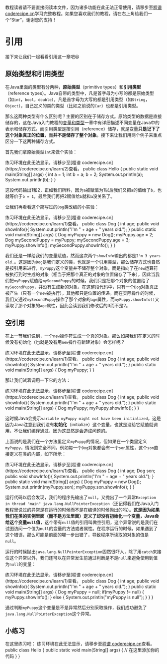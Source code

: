 <notice>教程读者请不要直接阅读本文件，因为诸多功能在此无法正常使用，请移步至[程谱 coderecipe.cn](https://coderecipe.cn/learn/1)学习完整教程。如果您喜欢我们的教程，请在右上角给我们一个“Star”，谢谢您的支持！</notice>

引用
======

接下来让我们一起看看引用这一章吧😃

原始类型和引用类型
-----
在Java里面的类型有分两种，**原始类型**（primitive types）和**引用类型**（reference types）。Java自带的类型中，凡是首字母为小写的都是原始类型（如`int`，`bool`，`double`），凡是首字母为大写的都是引用类型（如`String`，`Object`），自己定义的类的类型（比如之前说的`Car`）也都是引用类型。

那么这两种类型有什么区别呢？主要的区别在于储存方式。原始类型的数据是直接储存的，这在Java入门教程的[变量和类型](https://coderecipe.cn/learn/2?chapter=2)一章中有详细描述不同变量在Java中的表示和储存方式。而引用类型是按引用（reference）储存，就是变量**只是记下了这个对象真正的位置**，而**并不是储存了整个对象**。接下来让我们用两个例子来重点区分一下这两种储存方式。

首先我们拿原始类型`int`来做个实验：

<lab lang="java" parameters="filename=Hello.java">
<notice>练习环境在此无法显示，请移步至[程谱 coderecipe.cn](https://coderecipe.cn/learn/2)查看。</notice>
public class Hello {
  public static void main(String[] args) {
      int a = 1;
      int b = a;
      b = 2;
      System.out.println(a);
      System.out.println(b);
  }
}
</lab>

这段代码输出1和2，正如我们所料，因为`a`被赋值为1以后我们又把`a`的值给了`b`，也就等价于`b = 1`，最后我们再把2赋值给`b`就和`a`没关系了。

让我们再看看这个简写过的`Dog`类改编的小实验：

<lab lang="java" parameters="filename=Dog.java">
<notice>练习环境在此无法显示，请移步至[程谱 coderecipe.cn](https://coderecipe.cn/learn/1)查看。</notice>
public class Dog {
  int age;
  public void showInfo(){
    System.out.println("I'm " + age + " years old.");
  }
  public static void main(String[] args) {
    Dog myPuppy = new Dog();
    myPuppy.age = 2;
    Dog mySecondPuppy = myPuppy;
    mySecondPuppy.age = 3;
    myPuppy.showInfo();
    mySecondPuppy.showInfo();
  }
}
</lab>

我们还是一样给我们的变量赋值，然而这次两个`showInfo`输出的都是`I'm 3 years old.`。这是因为`Dog`是我们定义的类，也就是一个引用类型，那么储存方式也自然是按引用来进行，`myPuppy`这个变量并不储存整个对象，而是指向了在`new`运算符被执行到时生成的对象（相当于把那个真正的对象的位置储存了下来），因此当我们把`myPuppy`赋值给`mySecondPuppy`的时候，我们只是把那个对象的位置给了`mySecondPuppy`，并没有生成新的对象，在这整段代码中，只有一个`Dog`对象真正被产生（只有一个`new`被执行），其他都只是位置的传递。而在实际操作的时候，我们又通过`mySecondPuppy`操作了那个对象的`age`属性，而`myPuppy.showInfo()`又读取了那个对象的`age`属性，因此会读到我们修改后的3而不是2。


空引用
-----
在上一节我们说到，一个`new`操作符生成一个真的对象。那么如果我们在定义的时候没有初始化（也就是没有用`new`操作符新建对象）会怎样呢？

<lab lang="java" parameters="filename=Dog.java">
<notice>练习环境在此无法显示，请移步至[程谱 coderecipe.cn](https://coderecipe.cn/learn/1)查看。</notice>
public class Dog {
  int age;
  public void showInfo(){
    System.out.println("I'm " + age + " years old.");
  }
  public static void main(String[] args) {
    Dog myPuppy;
  }
}
</lab>

那让我们试着调用一下它的方法：

<lab lang="java" parameters="filename=Dog.java">
<notice>练习环境在此无法显示，请移步至[程谱 coderecipe.cn](https://coderecipe.cn/learn/1)查看。</notice>
public class Dog {
  int age;
  public void showInfo(){
    System.out.println("I'm " + age + " years old.");
  }
  public static void main(String[] args) {
    Dog myPuppy;
    myPuppy.showInfo();
  }
}
</lab>

这时候Java会提示`variable myPuppy might not have been initialized`，这是因为Java注意到我们没有**初始化**（initialize）这个变量，也就是没给它赋值就调用，不让我们编译通过，因为这显然是会造成问题的。

上面说的是我们在一个方法里定义`myPuppy`的情况，但如果在一个类里定义`myPuppy`，情况则完全不同，例如每一个`Dog`对象都会有一个`son`属性，这个`son`直接定义在类的内部，如下所示：

<lab lang="java" parameters="filename=Dog.java">
<notice>练习环境在此无法显示，请移步至[程谱 coderecipe.cn](https://coderecipe.cn/learn/1)查看。</notice>
public class Dog {
  int age;
  Dog son;
  public void showInfo(){
    System.out.println("I'm " + age + " years old.");
  }
  public static void main(String[] args) {
    Dog myPuppy = new Dog();
    System.out.println(myPuppy.son);
    myPuppy.son.showInfo();
  }
}
</lab>

运行代码以后会发现，我们的程序先输出了`null`，又抛出了一个异常`Exception in thread "main" java.lang.NullPointerException`（还记得我们在Java入门教程里说过的异常是在运行的时候而不是在编译的时候抛出的吗）。**这是因为如果我们在类的实例里面（而不是方法里面）定义了却没有初始化一个变量，Java会给这个变量`null`值**，这个带有`null`值的引用叫做空引用，这个异常说的是我们在试图访问一个值为`null`的变量的方法或者属性。在程序运行的时候，如果遇到了这个错误，那么可能是前面的哪一步出错了，导致程序所读取的对象的值是`null`。

运行的时候抛出`java.lang.NullPointerException`固然很吓人，除了用`catch`来接住这个异常以外，我们还可以在异常发生前通过判断是不是`null`来避免使用到值为`null`的变量：

<lab lang="java" parameters="filename=Dog.java">
<notice>练习环境在此无法显示，请移步至[程谱 coderecipe.cn](https://coderecipe.cn/learn/1)查看。</notice>
public class Dog {
  int age;
  public void showInfo(){
    System.out.println("I'm " + age + " years old.");
  }
  public static void main(String[] args) {
    Dog myPuppy = null;
    if(myPuppy != null) {
      myPuppy.showInfo();
    } else {
      System.out.println("myPuppy is null");
    }
  }
}
</lab>

通过判断`myPuppy`这个变量是不是异常然后分别采取操作，我们成功避免了`java.lang.NullPointerException`这个异常。

小练习
-----

在这里练习吧：
<lab lang="java" parameters="filename=Hello.java">
<notice>练习环境在此无法显示，请移步至[程谱 coderecipe.cn](https://coderecipe.cn/learn/1)查看。</notice>
public class Hello {
   public static void main(String[] args) {
     // 在这里添加你的代码
   }
}
</lab>